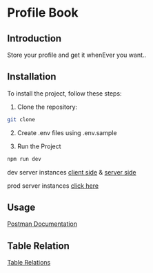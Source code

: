 # Profile Book

## Introduction

Store your profile and get it whenEver you want..

## Installation

To install the project, follow these steps:

1. Clone the repository:

```bash
git clone
```

2. Create .env files using .env.sample

3. Run the Project

```bash
npm run dev
```

dev server instances
[client side](http://localhost:3000) &
[server side](http://localhost:8000)

prod server instances
[click here]()

## Usage

[Postman Documentation]()

## Table Relation

[Table Relations](https://dbdiagram.io/d/profile-book-662a4b0c03593b6b61f4819f)
